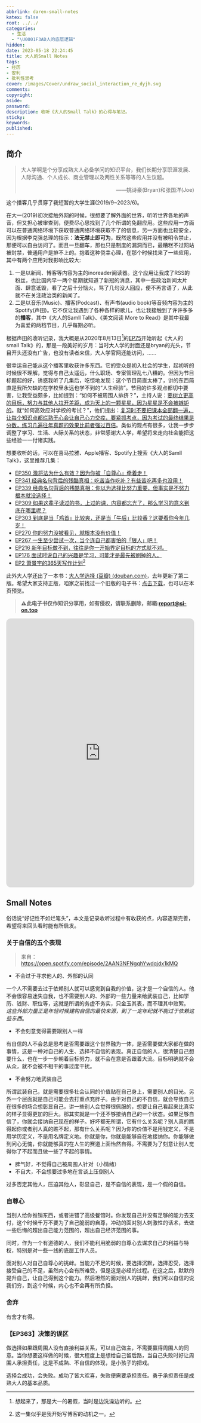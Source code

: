 ```yaml
---
abbrlink: daren-small-notes
katex: false
root: ../../
categories:
  - 生活
  - "\U0001F3AD人的底层逻辑"
hidden:
date: 2023-05-18 22:24:45
title: 大人的Small Notes
tags:
- 经历
- 安利
- 批判性思考
cover: /images/Cover/undraw_social_interaction_re_dyjh.svg
comments:
copyright:
aside:
password:
description: 收听《大人的Small Talk》的心得与笔记。
sticky:
keywords:
published:
---
```

## 简介
> 大人学啊是个分享成熟大人必备学问的知识平台，我们长期分享职涯发展、人际沟通、个人成长、商业管理以及两性关系等等的人生议题。
> <p align="right">——姚诗豪(Bryan)和张国洋(Joe)</p>

这个播客几乎贯穿了我短暂的大学生涯(2019/9~2023/6)。

在大一(2019)初次接触外网的时候，很想要了解外面的世界，听听世界各地的声音，但又担心被审查到，便费尽心思找到了几个所谓的免翻应用。这些应用一方面可以在普通网络环境下获取普通网络环境获取不了的信息，另一方面也比较安全，因为根据李克强总理的指示：**法无禁止即可为**，既然这些应用并没有被明令禁止，那便可以自由访问了。而且一旦翻车，那也只是制度的漏洞而已，最糟糕不过网站被封禁，普通用户是排不上的。抱着这种侥幸心理，在那个时候找来了一些应用，其中有两个应用对我影响比较大:

1. 一是以新闻、博客等内容为主的inoreader阅读器。这个应用让我成了RSS的粉丝，也比国内早一两个星期就知道了新冠的消息，其中一些政治新闻太片面、肆意诋毁，看了之后十分恼火，骂了几句没人回应，便不再言语了，从此就不在关注政治类的新闻了。
2. 二是以音乐(Music)、播客(Podcast)、有声书(audio book)等音频内容为主的Spotify(声田)。它不仅让我遇到了各种各样的歌儿，也让我接触到了许许多多的**播客**，其中《大人的Samll Talk》、《美文阅读 More to Read》是其中我最为喜爱的两档节目，几乎每期必听。

根据声田的收听记录，我大概是从2020年8月13日[^1]的[EP75](https://www.ximalaya.com/sound/326547932)开始听起《大人的small Talk》的，那是一段美好的岁月：当时大人学的封面还是bryan的光头，节目开头还没有广告，也没有读者来信，大人学官网还能访问，......

很幸运自己能从这个播客里收获许多东西。它的受众是初入社会的学生，起初听的时候很不理解，觉得与自己太遥远，什么职场、专案管理乱七八糟的。但因为节目标题起的好，诱惑我听了几集后，吃惊地发现：这个节目简直太棒了，讲的东西简直是我所欠缺的在学校里永远也学不到的“人生经验”。节目的许多观点都切中要害，让我受益颇多，比如提到：“如何不被周围人排挤？”，主持人说：<u>要树立更高的目标，努力与其他人拉开差距，成为天上的一颗星星，因为星星是不会被嫉妒的</u>。就“如何高效应对学校的考试？”，他们提出：<u>复习时不要把课本全部翻一遍，让每个知识点都烂熟于心会让自己心力交瘁，要紧抓考点，因为考试的最终结果是分数，练习几遍往年真题的效果比前者强过百倍</u>。类似的观点有很多，让我一步步调整了学习、生活、~~人际关系~~的状态，非常感谢大人学，希望将来走向社会能把这些经验一一付诸实践。

想要收听的话，可以在喜马拉雅、Apple播客、Spotify上搜索《大人的Samll Talk》，这里推荐几集：
* [EP350 激将法为什么有效？因为你被「自尊心」牵着走！](https://www.ximalaya.com/sound/625793232)
* [EP341 经典名句背后的残酷真相：吃苦当作吃补？有些苦吃再多也没用！](https://www.ximalaya.com/sound/617044368)
* [EP339 经典名句背后的残酷真相：你以为选择比努力重要，但事实是不努力根本就没选择！](https://www.ximalaya.com/sound/615319018)
* [EP309 如果这辈子读过的书，上过的课，内容都忘光了，那么学习的意义到底在哪里呢？](https://www.ximalaya.com/sound/588730279)
* [EP303 到底是当「鸡首」比较爽，还是当「牛后」比较香？这要看你今年几岁！](https://www.ximalaya.com/sound/580966775)
* [EP270 你的努力没被看见，就根本没有价值！](https://www.ximalaya.com/sound/549514286)
* [EP267 一生至少尝试一次，当个连自己都害怕的「狠人」吧！](https://www.ximalaya.com/sound/546028299)
* [EP216 新年目标做不到，往往是你一开始界定目标的方式就不对。](https://www.ximalaya.com/sound/486630768)
* [EP176 面试时说自己的兴趣是学习，可能才是最先被刷掉的人。](https://www.ximalaya.com/sound/442133046)
* [EP2 萧景宇的365天写作计划](https://www.ximalaya.com/sound/155941474)[^2]

此外大人学还出了一本书：[大人学选择 (豆瓣) (douban.com)](https://book.douban.com/subject/27074721/)，去年更新了第二版。希望大家支持正版，咱家之前找过一个旧版的电子书：[点击下载](/images/20230506/大人学选择.epub)，也可以在本页预览。
>**⚠此电子书仅作知识分享用，如有侵权，请联系删除，邮箱:report@si-on.top**


<iframe style="border-radius:12px" src="https://cloud.si-on.top/zh-CN/DOCS/%E5%A4%A7%E4%BA%BA%E5%AD%A6%E9%80%89%E6%8B%A9.epub" width="100%" height="719.8" frameBorder="0" allowfullscreen="" allow="autoplay; clipboard-write; encrypted-media; fullscreen; picture-in-picture" loading="lazy"></iframe>

## Small Notes
俗话说“好记性不如烂笔头”，本文是记录收听过程中有收获的点，内容逐渐完善，希望将来回头看时能有所启发。
### 关于自信的五个表现
> 来自： https://open.spotify.com/episode/2AAN3NFNgqhYwdqjdx1kMQ

* 不会过于寻求他人的、外部的认同

一个人不需要去过于依赖别人就可以感觉到自我的价值，这才是一个自信的人。他不会很容易迷失自我，也不需要别人的、外部的一些力量来给武装自己，比如学历、钱财、职位等，这就是所谓的务虚不务实，只金玉其表，而不理其中败絮。 *这些外部力量正是年轻时候建构自信的最快来源，到了一定年纪就不能过于依赖这些东西*。
* 不会刻意觉得需要跟别人一样

有自信的人不会总是思考是否需要跟这个世界融为一体，是否需要做大家都在做的事情，这是一种对自己的人生、选择不自信的表现。真正自信的人，很清楚自己想要什么，也在一步一步朝着目标努力，就不会在意是否跟着大流。目标明确就不会从众，就不会被不相干的事过度干扰。
* 不会努力地武装自己

所谓武装自己，就是需要很多社会认同的价值贴在自己身上，需要别人的目光。另外一个层面就是自己可能会去打重点充胖子。由于对自己的不自信，就会导致自己在很多的场合想彰显自己，讲一些别人会觉得很佩服的，想要让自己看起来比真实的样子显得更加的巨大。那其实就是一个还不够接纳自己的一个状态。如果足够自信了，你就会接纳自己现在的样子。好坏都无所谓，它有什么关系呢？别人真的瞧得起你或者别人真的瞧不起，那有什么关系呢？因为你的价值不是用钱定义，不是用学历定义，不是用名牌定义地。你就是你，你就是能够自在地接纳你。你能够做到问心无愧，你就能够真的在人生的赛道上面怡然自得。不需要为了刻意让别人觉得你了不起而且做一些了不起的事情。

* 脾气好，不觉得自己被周围人针对（小情绪）
* 不自大，不会想要过多地在言谈上压倒别人

过多否定其他人，压迫其他人，彰显自己，是不自信的表现，是一个假的自信。 

### 自尊心
当别人给你推销东西，或者进错了高级餐馆时。你发现自己并没有足够的能力去支付，这个时候千万不要为了自己脆弱的自尊，冲动的面对别人刺激性的话术，去做一些后悔的超出自己能力范围的，超出自己经济范围的事。

同时，作为一个有道德的人，我们不能利用脆弱的自尊心去谋求自己的利益与特权，特别是对一些一线的底层工作人员。

面对别人对自己自尊心的挑衅。当能力不足的时候，要选择沉默，选择忍受，选择接受自己的不足，虽然内心会有所难受，但是这是必经的过程。在这之后，默默的提升自己，让自己得到这个能力。然后坦然的面对别人的挑衅，我们可以自信的说我们穷，到这个时候，内心也不会再有所负担。

### 舍弃
有舍才有得。

### 【EP363】决策的误区
做选择如果跟周围人没有直接利益关系，可以自己做主，不需要赢得周围人的同意。当你想要这样做的时候，很大程度上是想给自己留后路，当自己失败时好让周围人承担责任，这是不成熟、不自信的体现，是小孩子的把戏。

选择会成功，会失败。成功了皆大欢喜，失败便需要承担责任。勇于承担责任是成熟大人的基本品质。



[^1]: 想起来了，那是大一的暑假，当时是边洗澡边听的。
[^2]: 这一集似乎是我开始写博客的动机之一。